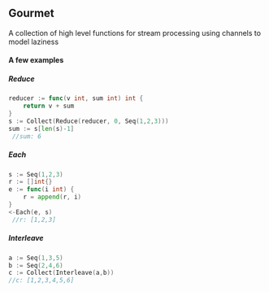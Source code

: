 ## Gourmet
A collection of high level functions for stream processing using channels to model laziness

#### A few examples

##### Reduce
```go
reducer := func(v int, sum int) int {
    return v + sum
}
s := Collect(Reduce(reducer, 0, Seq(1,2,3)))
sum := s[len(s)-1]
 //sum: 6
```

##### Each
```go
s := Seq(1,2,3)
r := []int{}
e := func(i int) {
	r = append(r, i)
}
<-Each(e, s)
 //r: [1,2,3]
```

##### Interleave
```go
a := Seq(1,3,5)
b := Seq(2,4,6)
c := Collect(Interleave(a,b))
//c: [1,2,3,4,5,6]
```
